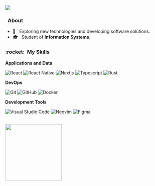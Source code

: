 ![](https://komarev.com/ghpvc/?username=VanessaSwerts&color=006bed)

<h3> &nbsp; About </h3>

- 🤔 &nbsp; Exploring new technologies and developing software solutions.
- 🎓 &nbsp; Student of **Information Systems**.

<h3> :rocket: &nbsp;My Skills </h3>

**Applications and Data**

  ![React](https://img.shields.io/badge/-React-121013?style=for-the-badge&logo=react)
  ![React Native](https://img.shields.io/badge/-React%20Native-121013?style=for-the-badge&logo=react)
  ![Nextjs](https://img.shields.io/badge/next.js-121013?style=for-the-badge&logo=nextdotjs&logoColor=white)
  ![Typescript](https://img.shields.io/badge/TypeScript-121013?style=for-the-badge&logo=typescript)
  ![Rust](https://img.shields.io/badge/Rust-121013?style=for-the-badge&logo=rust)
  
**DevOps**

  ![Git](https://img.shields.io/badge/-Git-121013?style=for-the-badge&logo=git)
  ![GitHub](https://img.shields.io/badge/-GitHub-121013?style=for-the-badge&logo=github)
  ![Docker](https://img.shields.io/badge/-Docker-121013?style=for-the-badge&logo=docker)

**Development Tools**

  ![Visual Studio Code](https://img.shields.io/badge/-Visual%20Studio%20Code-121013?style=for-the-badge&logo=visual-studio-code)
  ![Neovim](https://img.shields.io/badge/NeoVim-121013.svg?&style=for-the-badge&logo=neovim&logoColor=white)
  ![Figma](https://img.shields.io/badge/-Figma-121013?style=for-the-badge&logo=figma)

<br/>

<a href="https://github.com/B21q">
  <img height="180em" src="https://github-readme-stats.vercel.app/api?username=B21q&title_color=ffffff&icon_color=9EC49F&bg_color=121013&show_icons=true" />
</a>

<br/>
